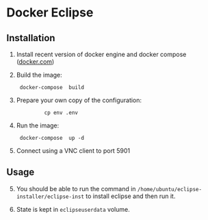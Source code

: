 Docker Eclipse
==============

Installation
------------

1. Install recent version of docker engine and docker compose ([docker.com]())

2. Build the image:

        docker-compose  build

3. Prepare your own copy of the configuration:

                cp env .env

3. Run the image:

        docker-compose  up -d

4. Connect using a VNC client to port 5901

Usage
-----

5. You should be able to run the command in ```/home/ubuntu/eclipse-installer/eclipse-inst``` to install eclipse and then run it.

6. State is kept in ```eclipseuserdata``` volume.
